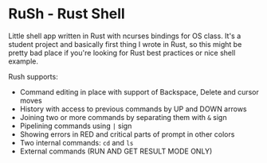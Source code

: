 # RuSh - Rust Shell

Little shell app written in Rust with ncurses bindings for OS class.
It's a student project and basically first thing I wrote in Rust,
so this might be pretty bad place if you're looking for Rust best practices or nice shell example.

Rush supports:
* Command editing in place with support of Backspace, Delete and cursor moves
* History with access to previous commands by UP and DOWN arrows
* Joining two or more commands by separating them with `&` sign
* Pipelining commands using `|` sign
* Showing errors in RED and critical parts of prompt in other colors
* Two internal commands: `cd` and `ls`
* External commands (RUN AND GET RESULT MODE ONLY)
